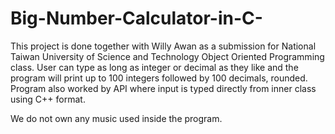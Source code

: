 # Big-Number-Calculator-in-C-
This project is done together with Willy Awan as a submission for National Taiwan University of Science and Technology Object Oriented Programming class. User can type as long as integer or decimal as they like and the program will print up to 100 integers followed by 100 decimals, rounded. Program also worked by API where input is typed directly from inner class using C++ format. 

We do not own any music used inside the program.
